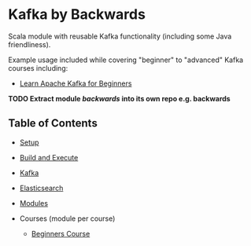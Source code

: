 # Kafka by Backwards

Scala module with reusable Kafka functionality (including some Java friendliness).

Example usage included while covering "beginner" to "advanced" Kafka courses including:

- [Learn Apache Kafka for Beginners](https://www.udemy.com/apache-kafka)

**TODO Extract module _backwards_ into its own repo e.g. backwards**

## Table of Contents

- [Setup](docs/setup.md)

- [Build and Execute](docs/build-and-execute.md)

- [Kafka](docs/kafka.md)

- [Elasticsearch](docs/elasticsearch.md)

- [Modules](docs/modules.md)

- Courses (module per course)
  - [Beginners Course](beginners-course/README.md)